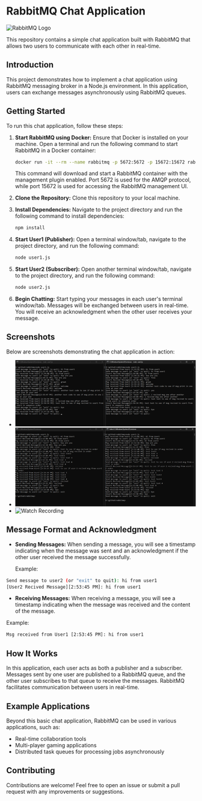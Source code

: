 # RabbitMQ Chat Application

![RabbitMQ Logo](https://www.vectorlogo.zone/logos/rabbitmq/rabbitmq-ar21.svg)

This repository contains a simple chat application built with RabbitMQ that allows two users to communicate with each other in real-time.

## Introduction

This project demonstrates how to implement a chat application using RabbitMQ messaging broker in a Node.js environment. In this application, users can exchange messages asynchronously using RabbitMQ queues.

## Getting Started

To run this chat application, follow these steps:

1. **Start RabbitMQ using Docker:** Ensure that Docker is installed on your machine. Open a terminal and run the following command to start RabbitMQ in a Docker container:

    ```bash
    docker run -it --rm --name rabbitmq -p 5672:5672 -p 15672:15672 rabbitmq:3.13-management
    ```

    This command will download and start a RabbitMQ container with the management plugin enabled. Port 5672 is used for the AMQP protocol, while port 15672 is used for accessing the RabbitMQ management UI.

2. **Clone the Repository:** Clone this repository to your local machine.

3. **Install Dependencies:** Navigate to the project directory and run the following command to install dependencies:

    ```bash
    npm install
    ```

4. **Start User1 (Publisher):** Open a terminal window/tab, navigate to the project directory, and run the following command:

    ```bash
    node user1.js
    ```

5. **Start User2 (Subscriber):** Open another terminal window/tab, navigate to the project directory, and run the following command:

    ```bash
    node user2.js
    ```

6. **Begin Chatting:** Start typing your messages in each user's terminal window/tab. Messages will be exchanged between users in real-time. You will receive an acknowledgment when the other user receives your message.

## Screenshots

Below are screenshots demonstrating the chat application in action:

- ![Screenshot 1](Screenshot_testing.png)
- ![Screenshot 1](Screenshot_testing_2.png)
- ![Watch Recording](Working_RabbitMQ_Two_way_Chat.gif)


## Message Format and Acknowledgment

- **Sending Messages:** When sending a message, you will see a timestamp indicating when the message was sent and an acknowledgment if the other user received the message successfully.

  Example:

```bash
Send message to user2 (or "exit" to quit): hi from user1
[User2 Recived Message][2:53:45 PM]: hi from user1
```


- **Receiving Messages:** When receiving a message, you will see a timestamp indicating when the message was received and the content of the message.

Example:

```bash
Msg received from User1 [2:53:45 PM]: hi from user1
```

## How It Works

In this application, each user acts as both a publisher and a subscriber. Messages sent by one user are published to a RabbitMQ queue, and the other user subscribes to that queue to receive the messages. RabbitMQ facilitates communication between users in real-time.

## Example Applications

Beyond this basic chat application, RabbitMQ can be used in various applications, such as:

- Real-time collaboration tools
- Multi-player gaming applications
- Distributed task queues for processing jobs asynchronously

## Contributing

Contributions are welcome! Feel free to open an issue or submit a pull request with any improvements or suggestions.